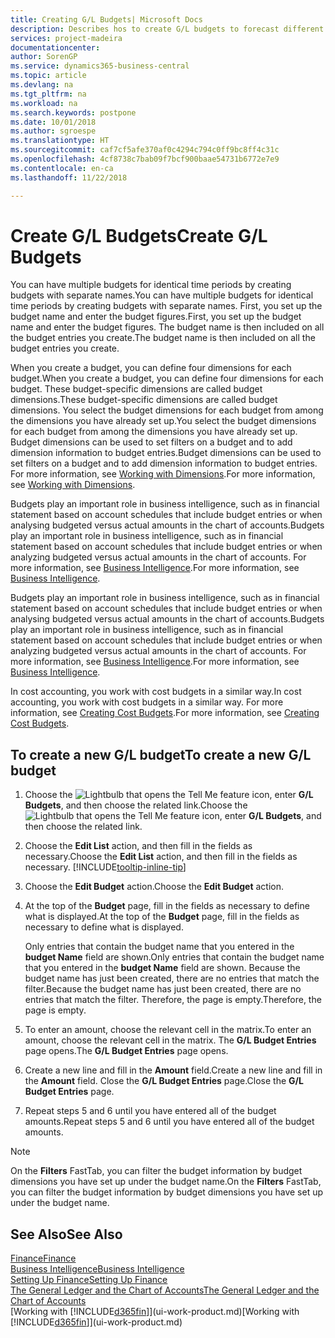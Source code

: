 ```yaml
---
title: Creating G/L Budgets| Microsoft Docs
description: Describes hos to create G/L budgets to forecast different financial activities and assign dimensions for business intelligence purposes.
services: project-madeira
documentationcenter: 
author: SorenGP
ms.service: dynamics365-business-central
ms.topic: article
ms.devlang: na
ms.tgt_pltfrm: na
ms.workload: na
ms.search.keywords: postpone
ms.date: 10/01/2018
ms.author: sgroespe
ms.translationtype: HT
ms.sourcegitcommit: caf7cf5afe370af0c4294c794c0ff9bc8ff4c31c
ms.openlocfilehash: 4cf8738c7bab09f7bcf900baae54731b6772e7e9
ms.contentlocale: en-ca
ms.lasthandoff: 11/22/2018

---
```

# <a name="create-gl-budgets"></a><span data-ttu-id="d0dd5-103">Create G/L Budgets</span><span class="sxs-lookup"><span data-stu-id="d0dd5-103">Create G/L Budgets</span></span>
<span data-ttu-id="d0dd5-104">You can have multiple budgets for identical time periods by creating budgets with separate names.</span><span class="sxs-lookup"><span data-stu-id="d0dd5-104">You can have multiple budgets for identical time periods by creating budgets with separate names.</span></span> <span data-ttu-id="d0dd5-105">First, you set up the budget name and enter the budget figures.</span><span class="sxs-lookup"><span data-stu-id="d0dd5-105">First, you set up the budget name and enter the budget figures.</span></span> <span data-ttu-id="d0dd5-106">The budget name is then included on all the budget entries you create.</span><span class="sxs-lookup"><span data-stu-id="d0dd5-106">The budget name is then included on all the budget entries you create.</span></span>  

 <span data-ttu-id="d0dd5-107">When you create a budget, you can define four dimensions for each budget.</span><span class="sxs-lookup"><span data-stu-id="d0dd5-107">When you create a budget, you can define four dimensions for each budget.</span></span> <span data-ttu-id="d0dd5-108">These budget-specific dimensions are called budget dimensions.</span><span class="sxs-lookup"><span data-stu-id="d0dd5-108">These budget-specific dimensions are called budget dimensions.</span></span> <span data-ttu-id="d0dd5-109">You select the budget dimensions for each budget from among the dimensions you have already set up.</span><span class="sxs-lookup"><span data-stu-id="d0dd5-109">You select the budget dimensions for each budget from among the dimensions you have already set up.</span></span> <span data-ttu-id="d0dd5-110">Budget dimensions can be used to set filters on a budget and to add dimension information to budget entries.</span><span class="sxs-lookup"><span data-stu-id="d0dd5-110">Budget dimensions can be used to set filters on a budget and to add dimension information to budget entries.</span></span> <span data-ttu-id="d0dd5-111">For more information, see [Working with Dimensions](finance-dimensions.md).</span><span class="sxs-lookup"><span data-stu-id="d0dd5-111">For more information, see [Working with Dimensions](finance-dimensions.md).</span></span>

 <span data-ttu-id="d0dd5-112">Budgets play an important role in business intelligence, such as in financial statement based on account schedules that include budget entries or when analysing budgeted versus actual amounts in the chart of accounts.</span><span class="sxs-lookup"><span data-stu-id="d0dd5-112">Budgets play an important role in business intelligence, such as in financial statement based on account schedules that include budget entries or when analyzing budgeted versus actual amounts in the chart of accounts.</span></span> <span data-ttu-id="d0dd5-113">For more information, see [Business Intelligence](bi.md).</span><span class="sxs-lookup"><span data-stu-id="d0dd5-113">For more information, see [Business Intelligence](bi.md).</span></span>

 <span data-ttu-id="d0dd5-114">Budgets play an important role in business intelligence, such as in financial statement based on account schedules that include budget entries or when analysing budgeted versus actual amounts in the chart of accounts.</span><span class="sxs-lookup"><span data-stu-id="d0dd5-114">Budgets play an important role in business intelligence, such as in financial statement based on account schedules that include budget entries or when analyzing budgeted versus actual amounts in the chart of accounts.</span></span> <span data-ttu-id="d0dd5-115">For more information, see [Business Intelligence](bi.md).</span><span class="sxs-lookup"><span data-stu-id="d0dd5-115">For more information, see [Business Intelligence](bi.md).</span></span>

<span data-ttu-id="d0dd5-116">In cost accounting, you work with cost budgets in a similar way.</span><span class="sxs-lookup"><span data-stu-id="d0dd5-116">In cost accounting, you work with cost budgets in a similar way.</span></span> <span data-ttu-id="d0dd5-117">For more information, see [Creating Cost Budgets](finance-create-cost-budgets.md).</span><span class="sxs-lookup"><span data-stu-id="d0dd5-117">For more information, see [Creating Cost Budgets](finance-create-cost-budgets.md).</span></span>    

## <a name="to-create-a-new-gl-budget"></a><span data-ttu-id="d0dd5-118">To create a new G/L budget</span><span class="sxs-lookup"><span data-stu-id="d0dd5-118">To create a new G/L budget</span></span>  
1. <span data-ttu-id="d0dd5-119">Choose the ![Lightbulb that opens the Tell Me feature](media/ui-search/search_small.png "Tell me what you want to do") icon, enter **G/L Budgets**, and then choose the related link.</span><span class="sxs-lookup"><span data-stu-id="d0dd5-119">Choose the ![Lightbulb that opens the Tell Me feature](media/ui-search/search_small.png "Tell me what you want to do") icon, enter **G/L Budgets**, and then choose the related link.</span></span>  
2. <span data-ttu-id="d0dd5-120">Choose the **Edit List** action, and then fill in the fields as necessary.</span><span class="sxs-lookup"><span data-stu-id="d0dd5-120">Choose the **Edit List** action, and then fill in the fields as necessary.</span></span> [!INCLUDE[tooltip-inline-tip](includes/tooltip-inline-tip_md.md)]  
3. <span data-ttu-id="d0dd5-121">Choose the **Edit Budget** action.</span><span class="sxs-lookup"><span data-stu-id="d0dd5-121">Choose the **Edit Budget** action.</span></span>
4. <span data-ttu-id="d0dd5-122">At the top of the **Budget** page, fill in the fields as necessary to define what is displayed.</span><span class="sxs-lookup"><span data-stu-id="d0dd5-122">At the top of the **Budget** page, fill in the fields as necessary to define what is displayed.</span></span>  

    <span data-ttu-id="d0dd5-123">Only entries that contain the budget name that you entered in the **budget Name** field are shown.</span><span class="sxs-lookup"><span data-stu-id="d0dd5-123">Only entries that contain the budget name that you entered in the **budget Name** field are shown.</span></span> <span data-ttu-id="d0dd5-124">Because the budget name has just been created, there are no entries that match the filter.</span><span class="sxs-lookup"><span data-stu-id="d0dd5-124">Because the budget name has just been created, there are no entries that match the filter.</span></span> <span data-ttu-id="d0dd5-125">Therefore, the page is empty.</span><span class="sxs-lookup"><span data-stu-id="d0dd5-125">Therefore, the page is empty.</span></span>  
5. <span data-ttu-id="d0dd5-126">To enter an amount, choose the relevant cell in the matrix.</span><span class="sxs-lookup"><span data-stu-id="d0dd5-126">To enter an amount, choose the relevant cell in the matrix.</span></span> <span data-ttu-id="d0dd5-127">The **G/L Budget Entries** page opens.</span><span class="sxs-lookup"><span data-stu-id="d0dd5-127">The **G/L Budget Entries** page opens.</span></span>  
6. <span data-ttu-id="d0dd5-128">Create a new line and fill in the **Amount** field.</span><span class="sxs-lookup"><span data-stu-id="d0dd5-128">Create a new line and fill in the **Amount** field.</span></span> <span data-ttu-id="d0dd5-129">Close the **G/L Budget Entries** page.</span><span class="sxs-lookup"><span data-stu-id="d0dd5-129">Close the **G/L Budget Entries** page.</span></span>  
7. <span data-ttu-id="d0dd5-130">Repeat steps 5 and 6 until you have entered all of the budget amounts.</span><span class="sxs-lookup"><span data-stu-id="d0dd5-130">Repeat steps 5 and 6 until you have entered all of the budget amounts.</span></span>  

> [!NOTE]  
>  <span data-ttu-id="d0dd5-131">On the **Filters** FastTab, you can filter the budget information by budget dimensions you have set up under the budget name.</span><span class="sxs-lookup"><span data-stu-id="d0dd5-131">On the **Filters** FastTab, you can filter the budget information by budget dimensions you have set up under the budget name.</span></span>   

## <a name="see-also"></a><span data-ttu-id="d0dd5-132">See Also</span><span class="sxs-lookup"><span data-stu-id="d0dd5-132">See Also</span></span>
[<span data-ttu-id="d0dd5-133">Finance</span><span class="sxs-lookup"><span data-stu-id="d0dd5-133">Finance</span></span>](finance.md)  
[<span data-ttu-id="d0dd5-134">Business Intelligence</span><span class="sxs-lookup"><span data-stu-id="d0dd5-134">Business Intelligence</span></span>](bi.md)  
[<span data-ttu-id="d0dd5-135">Setting Up Finance</span><span class="sxs-lookup"><span data-stu-id="d0dd5-135">Setting Up Finance</span></span>](finance-setup-finance.md)  
[<span data-ttu-id="d0dd5-136">The General Ledger and the Chart of Accounts</span><span class="sxs-lookup"><span data-stu-id="d0dd5-136">The General Ledger and the Chart of Accounts</span></span>](finance-general-ledger.md)  
<span data-ttu-id="d0dd5-137">[Working with [!INCLUDE[d365fin](includes/d365fin_md.md)]](ui-work-product.md)</span><span class="sxs-lookup"><span data-stu-id="d0dd5-137">[Working with [!INCLUDE[d365fin](includes/d365fin_md.md)]](ui-work-product.md)</span></span>  

